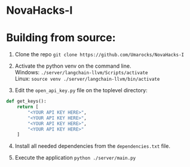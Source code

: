 # NovaHacks-I

# Building from source:

1. Clone the repo `git clone https://github.com/Umarocks/NovaHacks-I`

2. Activate the python venv on the command line. </br>
    Windows: `./server/langchain-llvm/Scripts/activate` </br>
    Linux: `source venv ./server/langchain-llvm/bin/activate`

3. Edit the `open_api_key.py` file on the toplevel directory:

```python
def get_keys():
    return [
        "<YOUR API KEY HERE>",
        "<YOUR API KEY HERE>",
        "<YOUR API KEY HERE>",
        "<YOUR API KEY HERE>"
    ]
```

4. Install all needed dependencies from the `dependencies.txt` file.

5. Execute the application `python ./server/main.py`